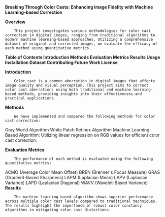 **Breaking Through Color Casts: Enhancing Image Fidelity with Machine Learning-based Correction**  

**Overview**

        This project investigates various methodologies for color cast correction in digital images, ranging from traditional algorithms to modern machine learning-based approaches. Utilizing a comprehensive dataset of original and corrected images, we evaluate the efficacy of each method using quantitative metrics.

**Table of Contents
Introduction
Methods
Evaluation Metrics
Results
Usage
Installation
Dataset
Contributing
Future Work
License**

**Introduction**

        Color cast is a common aberration in digital images that affects image quality and visual perception. This project aims to correct color cast aberrations using both traditional and machine learning-based methods, providing insights into their effectiveness and practical applications.

**Methods**

        We have implemented and compared the following methods for color cast correction:
Gray World Algorithm
White Patch Retinex Algorithm
Machine Learning-Based Algorithm: Utilizing linear regression on RGB values for efficient color cast correction.

**Evaluation Metrics**

        The performance of each method is evaluated using the following quantitative metrics:
ACMO (Average Color Mean Offset)
BREN (Brenner's Focus Measure)
GRAS (Gradient-Based Sharpness)
LAPM (Laplacian Mean)
LAPV (Laplacian Variance)
LAPD (Laplacian Diagonal)
WAVV (Wavelet-Based Variance)
**Results**

        The machine learning-based algorithm shows superior performance across multiple color cast levels compared to traditional techniques. The results highlight the importance of robust color constancy algorithms in mitigating color cast distortions.

